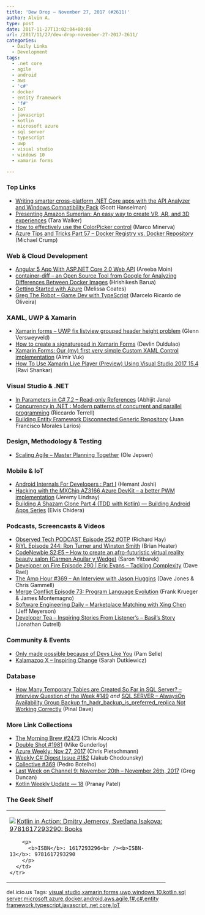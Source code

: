 ```yaml
---
title: 'Dew Drop – November 27, 2017 (#2611)'
author: Alvin A.
type: post
date: 2017-11-27T13:02:04+00:00
url: /2017/11/27/dew-drop-november-27-2017-2611/
categories:
  - Daily Links
  - Development
tags:
  - .net core
  - agile
  - android
  - aws
  - 'c#'
  - docker
  - entity framework
  - 'f#'
  - IoT
  - javascript
  - kotlin
  - microsoft azure
  - sql server
  - typescript
  - uwp
  - visual studio
  - windows 10
  - xamarin forms

---
```

### <a name="top"></a>Top Links

  * <a href="http://feeds.hanselman.com/~/499791686/0/scotthanselman~Writing-smarter-crossplatform-NET-Core-apps-with-the-API-Analyzer-and-Windows-Compatibility-Pack.aspx" target="_blank">Writing smarter cross-platform .NET Core apps with the API Analyzer and Windows Compatibility Pack</a> (Scott Hanselman)
  * <a href="http://feedproxy.google.com/~r/AmazonWebServicesBlog/~3/tQWQV26T8rA/" target="_blank">Presenting Amazon Sumerian: An easy way to create VR, AR, and 3D experiences</a> (Tara Walker)
  * <a href="https://marcominerva.wordpress.com/2017/11/27/how-to-effectively-use-the-colorpicker-control/" target="_blank">How to effectively use the ColorPicker control</a> (Marco Minerva)
  * <a href="https://www.michaelcrump.net/azure-tips-and-tricks57/" target="_blank">Azure Tips and Tricks Part 57 &#8211; Docker Registry vs. Docker Repository</a> (Michael Crump)



### <a name="web"></a>Web & Cloud Development

  * <a href="http://www.c-sharpcorner.com/article/angular-5-app-with-asp-net-core-2-0-web-api/" target="_blank">Angular 5 App With ASP.NET Core 2.0 Web API</a> (Areeba Moin)
  * <a href="http://www.infoq.com/news/2017/11/container-diff-images?utm_campaign=infoq_content&utm_source=infoq&utm_medium=feed&utm_term=global" target="_blank">container-diff &#8211; an Open Source Tool from Google for Analyzing Differences Between Docker Images</a> (Hrishikesh Barua)
  * <a href="http://feedproxy.google.com/~r/SqlChick-MelissaCoates/~3/wCzcDzMmwKs/getting-started-with-azure" target="_blank">Getting Started with Azure</a> (Melissa Coates)
  * <a href="https://www.codeproject.com/Articles/1214880/Greg-The-Robot-Game-Dev-with-TypeScript" target="_blank">Greg The Robot &#8211; Game Dev with TypeScript</a> (Marcelo Ricardo de Oliveira)



### <a name="silverlight"></a>XAML, UWP & Xamarin

  * <a href="http://depblog.weblogs.us/2017/11/27/xamarin-forms-uwp-fix-listview-grouped-header-height-problem/" target="_blank">Xamarin forms – UWP fix listview grouped header height problem</a> (Glenn Versweyveld)
  * <a href="https://devlinduldulao.pro/how-to-create-a-signaturepad-in-xamarin-forms/" target="_blank">How to create a signaturepad in Xamarin Forms</a> (Devlin Duldulao)
  * <a href="http://almirvuk.blogspot.com/2017/11/xamarinforms-our-my-first-very-simple.html" target="_blank">Xamarin.Forms: Our (my) first very simple Custom XAML Control implementation</a> (Almir Vuk)
  * <a href="http://www.c-sharpcorner.com/article/xamarin-forms-how-to-use/" target="_blank">How To Use Xamarin Live Player (Preview) Using Visual Studio 2017 15.4</a> (Ravi Shankar)



### <a name="dotnet"></a>Visual Studio & .NET

  * <a href="http://dailydotnettips.com/2017/11/27/in-parameters-in-c-7-2-read-only-references/" target="_blank">In Parameters in C# 7.2 – Read-only References</a> (Abhijit Jana)
  * <a href="http://www.rickyterrell.com/?p=134" target="_blank">Concurrency in .NET : Modern patterns of concurrent and parallel programming</a> (Riccardo Terrell)
  * <a href="https://www.codeproject.com/Articles/1217014/Building-Entity-Framework-Disconnected-Generic-Rep" target="_blank">Building Entity Framework Disconnected Generic Repository</a> (Juan Francisco Morales Larios)



### <a name="design"></a>Design, Methodology & Testing

  * <a href="http://www.infoq.com/articles/making-scaling-agile-work-3?utm_campaign=infoq_content&utm_source=infoq&utm_medium=feed&utm_term=global" target="_blank">Scaling Agile &#8211; Master Planning Together</a> (Ole Jepsen)



### <a name="mobile"></a>Mobile & IoT

  * <a href="https://android.jlelse.eu/android-internals-for-developers-part-i-982a4409f4b5?source=rss----8fca399d4de---4" target="_blank">Android Internals For Developers : Part I</a> (Hemant Joshi)
  * <a href="https://jeremylindsayni.wordpress.com/2017/11/25/hacking-with-the-mxchip-az3166-azure-devkit-a-better-pwm-implementation/" target="_blank">Hacking with the MXChip AZ3166 Azure DevKit – a better PWM implementation</a> (Jeremy Lindsay)
  * <a href="https://android.jlelse.eu/building-a-shazam-clone-part-4-tdd-with-kotlin-building-android-apps-series-7007ce4e1b77?source=rss----8fca399d4de---4" target="_blank">Building A Shazam Clone Part 4 (TDD with Kotlin) — Building Android Apps Series</a> (Elvis Chidera)



### <a name="podcasts"></a>Podcasts, Screencasts & Videos

  * <a href="https://www.windowsobserver.com/2017/11/27/observed-tech-podcast-episode-252-otp/" target="_blank">Observed Tech PODCAST Episode 252 #OTP</a> (Richard Hay)
  * <a href="http://riyl.podbean.com/e/episode-244-ron-turner-and-winston-smith/" target="_blank">RiYL Episode 244: Ron Turner and Winston Smith</a> (Brian Heater)
  * <a href="https://www.codenewbie.org/podcast/how-to-create-an-afro-futuristic-virtual-reality-beauty-salon" target="_blank">CodeNewbie S2:E5 &#8211; How to create an afro-futuristic virtual reality beauty salon (Carmen Aguilar y Wedge)</a> (Saron Yitbarek)
  * <a href="http://developeronfire.com/podcast/episode-290-eric-evans-tackling-complexity" target="_blank">Developer on Fire Episode 290 | Eric Evans &#8211; Tackling Complexity</a> (Dave Rael)
  * <a href="http://feedproxy.google.com/~r/TheAmpHour/~3/vhVXCa6XF9M/" target="_blank">The Amp Hour #369 – An Interview with Jason Huggins</a> (Dave Jones & Chris Gammell)
  * <a href="http://www.mergeconflict.fm/73" target="_blank">Merge Conflict Episode 73: Program Language Evolution</a> (Frank Krueger & James Montemagno)
  * <a href="https://softwareengineeringdaily.com/2017/11/27/marketplace-matching-with-xing-chen/" target="_blank">Software Engineering Daily &#8211; Marketplace Matching with Xing Chen</a> (Jeff Meyerson)
  * <a href="http://developertea.simplecast.fm/6ed6f06d" target="_blank">Developer Tea &#8211; Inspiring Stories From Listener&#8217;s &#8211; Basil&#8217;s Story</a> (Jonathan Cutrell)



### <a name="events"></a>Community & Events

  * <a href="http://thewebivore.com/made-possible-with-devs-like-you/" target="_blank">Only made possible because of Devs Like You</a> (Pam Selle)
  * <a href="http://www.sadukie.com/2017/11/27/kalamazoo-x-inspiring-change/" target="_blank">Kalamazoo X – Inspiring Change</a> (Sarah Dutkiewicz)



### <a name="sql"></a>Database

  * <a href="https://blog.sqlauthority.com/2017/11/26/many-temporary-tables-created-far-sql-server-interview-question-week-149/" target="_blank">How Many Temporary Tables are Created So Far in SQL Server? – Interview Question of the Week #149</a> _and_ <a href="https://blog.sqlauthority.com/2017/11/27/sql-server-alwayson-availability-group-backup-fn_hadr_backup_is_preferred_replica-not-working-correctly/" target="_blank">SQL SERVER – AlwaysOn Availability Group Backup fn_hadr_backup_is_preferred_replica Not Working Correctly</a> (Pinal Dave)



### <a name="links"></a>More Link Collections

  * <a href="http://feedproxy.google.com/~r/ReflectivePerspective/~3/YMSnUfqF4fo/" target="_blank">The Morning Brew #2473</a> (Chris Alcock)
  * <a href="https://afreshcup.com/home/2017/11/27/double-shot-1981.html" target="_blank">Double Shot #1981</a> (Mike Gunderloy)
  * <a href="https://buildazure.com/2017/11/27/azure-weekly-nov-27-2017/" target="_blank">Azure Weekly: Nov 27, 2017</a> (Chris Pietschmann)
  * <a href="http://feedproxy.google.com/~r/digest-csharp/~3/TxFxiJAzGjI/182" target="_blank">Weekly C# Digest Issue #182</a> (Jakub Chodounsky)
  * <a href="http://feedproxy.google.com/~r/tympanus/~3/Jzwlmv-i7aA/" target="_blank">Collective #369</a> (Pedro Botelho)
  * <a href="https://channel9.msdn.com/Blogs/C9Team/Last-Week-on-Channel-9-November-20th-November-26th-2017?WT.mc_id=DX_MVP4025064" target="_blank">Last Week on Channel 9: November 20th &#8211; November 26th, 2017</a> (Greg Duncan)
  * <a href="https://blog.mindorks.com/kotlin-weekly-update-18-1d017c52bcba?source=rss----f1a763fc7443---4" target="_blank">Kotlin Weekly Update — 18</a> (Pranay Patel)



### <a name="shelf"></a>The Geek Shelf

<div class="wlWriterEditableSmartContent" id="scid:7dc1bd33-94bd-46fd-a20b-0131235bcd47:1dc6b81f-4d50-4c7d-b44e-367080412461" style="margin: 0px; padding: 0px; float: none; display: inline;">
  <table cellspacing="0" cellpadding="2" width="400" border="0" unselectable="on">
    <tr>
      <td valign="top" width="400">
        <p>
          <a title="Kotlin in Action: Dmitry Jemerov, Svetlana Isakova: 9781617293290: Books" href="http://www.amazon.com/exec/obidos/ASIN/1617293296/amavin-20"><img data-recalc-dims="1" decoding="async" src="https://i0.wp.com/images-na.ssl-images-amazon.com/images/I/51i2qXOz7WL._AC_US218_.jpg?w=660&#038;ssl=1" border="0" align="left" style="float:left" />Kotlin in Action: Dmitry Jemerov, Svetlana Isakova: 9781617293290: Books</a>
        </p>
        
        <p>
          <b>ISBN</b>: 1617293296<br /><b>ISBN-13</b>: 9781617293290
        </p>
      </td>
    </tr>
  </table>
</div>



<div class="wlWriterEditableSmartContent" id="scid:77ECF5F8-D252-44F5-B4EB-D463C5396A79:c88f0516-f09e-47a5-a358-1ad0ad8625de" style="margin: 0px; padding: 0px; float: none; display: inline;">
  del.icio.us Tags: <a href="http://del.icio.us/popular/visual+studio" rel="tag">visual studio</a>,<a href="http://del.icio.us/popular/xamarin.forms" rel="tag">xamarin.forms</a>,<a href="http://del.icio.us/popular/uwp" rel="tag">uwp</a>,<a href="http://del.icio.us/popular/windows+10" rel="tag">windows 10</a>,<a href="http://del.icio.us/popular/kotlin" rel="tag">kotlin</a>,<a href="http://del.icio.us/popular/sql+server" rel="tag">sql server</a>,<a href="http://del.icio.us/popular/microsoft+azure" rel="tag">microsoft azure</a>,<a href="http://del.icio.us/popular/docker" rel="tag">docker</a>,<a href="http://del.icio.us/popular/android" rel="tag">android</a>,<a href="http://del.icio.us/popular/aws" rel="tag">aws</a>,<a href="http://del.icio.us/popular/agile" rel="tag">agile</a>,<a href="http://del.icio.us/popular/f%23" rel="tag">f#</a>,<a href="http://del.icio.us/popular/c%23" rel="tag">c#</a>,<a href="http://del.icio.us/popular/entity+framework" rel="tag">entity framework</a>,<a href="http://del.icio.us/popular/typescript" rel="tag">typescript</a>,<a href="http://del.icio.us/popular/javascript" rel="tag">javascript</a>,<a href="http://del.icio.us/popular/.net+core" rel="tag">.net core</a>,<a href="http://del.icio.us/popular/IoT" rel="tag">IoT</a>
</div>